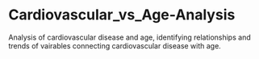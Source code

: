 # Cardiovascular_vs_Age-Analysis

Analysis of cardiovascular disease and age, identifying relationships and trends of vairables connecting cardiovascular disease with age. 
